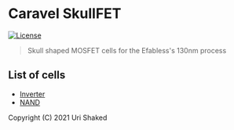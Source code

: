 # Caravel SkullFET

[![License](https://img.shields.io/badge/License-Apache%202.0-blue.svg)](https://opensource.org/licenses/Apache-2.0) 

> Skull shaped MOSFET cells for the Efabless's 130nm process

## List of cells

- [Inverter](mag/skullfet_inverter.mag)
- [NAND](mag/skullfet_nand.mag)

Copyright (C) 2021 Uri Shaked
